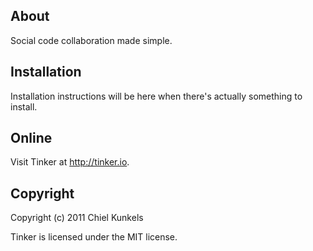 About
-----
Social code collaboration made simple.

Installation
------------
Installation instructions will be here when there's actually something to install.

Online
------
Visit Tinker at http://tinker.io.

Copyright
---------
Copyright (c) 2011 Chiel Kunkels

Tinker is licensed under the MIT license.
